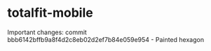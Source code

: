 # totalfit-mobile

Important changes:
commit bbb6142bffb9a8f4d2c8eb02d2ef7b84e059e954 - Painted hexagon
